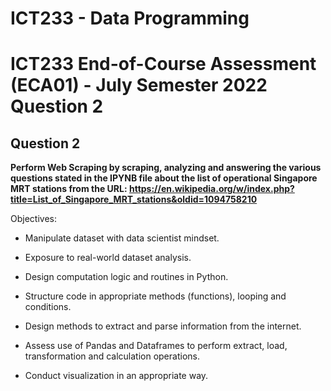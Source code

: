 # ICT233 - Data Programming

# ICT233 End-of-Course Assessment (ECA01) - July Semester 2022 Question 2

## Question 2 

**Perform Web Scraping by scraping, analyzing and answering the various questions stated in the IPYNB file about the list of operational Singapore MRT stations from the URL: https://en.wikipedia.org/w/index.php?title=List_of_Singapore_MRT_stations&oldid=1094758210**

Objectives:
+ Manipulate dataset with data scientist mindset.
  
+ Exposure to real-world dataset analysis.

+ Design computation logic and routines in Python.

+ Structure code in appropriate methods (functions), looping and conditions.

+ Design methods to extract and parse information from the internet.

+ Assess use of Pandas and Dataframes to perform extract, load, transformation and calculation operations.

+ Conduct visualization in an appropriate way.
